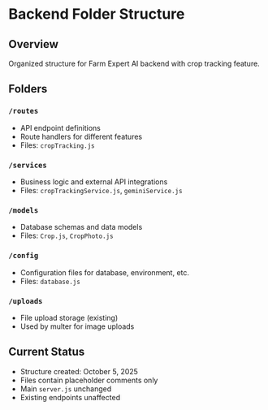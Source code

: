 # Backend Folder Structure

## Overview
Organized structure for Farm Expert AI backend with crop tracking feature.

## Folders

### `/routes`
- API endpoint definitions
- Route handlers for different features
- Files: `cropTracking.js`

### `/services`
- Business logic and external API integrations
- Files: `cropTrackingService.js`, `geminiService.js`

### `/models`
- Database schemas and data models
- Files: `Crop.js`, `CropPhoto.js`

### `/config`
- Configuration files for database, environment, etc.
- Files: `database.js`

### `/uploads`
- File upload storage (existing)
- Used by multer for image uploads

## Current Status
- Structure created: October 5, 2025
- Files contain placeholder comments only
- Main `server.js` unchanged
- Existing endpoints unaffected
